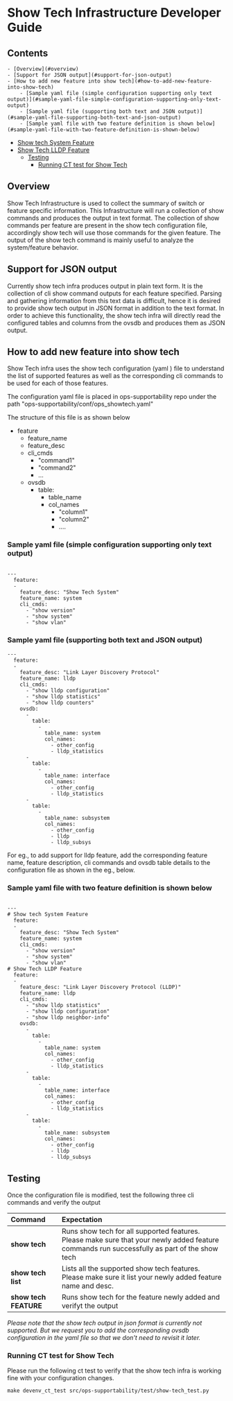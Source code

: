 # Show Tech Infrastructure Developer Guide

## Contents


	- [Overview](#overview)
	- [Support for JSON output](#support-for-json-output)
	- [How to add new feature into show tech](#how-to-add-new-feature-into-show-tech)
		- [Sample yaml file (simple configuration supporting only text output)](#sample-yaml-file-simple-configuration-supporting-only-text-output)
		- [Sample yaml file (supporting both text and JSON output)](#sample-yaml-file-supporting-both-text-and-json-output)
		- [Sample yaml file with two feature definition is shown below](#sample-yaml-file-with-two-feature-definition-is-shown-below)
- [Show tech System Feature](#show-tech-system-feature)
- [Show Tech LLDP Feature](#show-tech-lldp-feature)
	- [Testing](#testing)
		- [Running CT test for Show Tech](#running-ct-test-for-show-tech)

## Overview
Show Tech Infrastructure is used to collect the summary of switch or feature specific information.  This Infrastructure will run a collection of show commands and produces the output in text format.  The collection of show commands per feature are present in the show tech configuration file, accordingly show tech will use those commands for the given feature.  The output of the show tech command is mainly useful to analyze the system/feature behavior.

## Support for JSON output
Currently show tech infra produces output in plain text form.  It is the collection of cli show command outputs for each feature specified.   Parsing and gathering information from this text data is difficult, hence it is desired to provide show tech output in JSON format in addition to the text format.  In order to achieve this functionality, the show tech infra will directly read the configured tables and columns from the ovsdb and produces them as JSON output.

## How to add new feature into show tech
Show Tech infra uses the show tech configuration (yaml ) file to understand the list of supported features as well as the corresponding cli commands to be used for each of those features.

The configuration yaml file is placed in ops-supportability repo under the path "ops-supportability/conf/ops_showtech.yaml"

The structure of this file is as shown below


- feature
  * feature_name
  * feature_desc
  * cli_cmds
	   * "command1"
	   * "command2"
	   * ...
  * ovsdb
	  * table:
		  * table_name
		  * col_names
			  * "column1"
			  * "column2"
			  * ....


### Sample yaml file (simple configuration supporting only text output)

```ditaa

---
  feature:
  -
    feature_desc: "Show Tech System"
    feature_name: system
    cli_cmds:
      - "show version"
      - "show system"
      - "show vlan"
```

### Sample yaml file (supporting both text and JSON output)
```ditaa
---
  feature:
  -
    feature_desc: "Link Layer Discovery Protocol"
    feature_name: lldp
    cli_cmds:
      - "show lldp configuration"
      - "show lldp statistics"
      - "show lldp counters"
    ovsdb:
      -
        table:
          -
            table_name: system
            col_names:
              - other_config
              - lldp_statistics
      -
        table:
          -
            table_name: interface
            col_names:
              - other_config
              - lldp_statistics
      -
        table:
          -
            table_name: subsystem
            col_names:
              - other_config
              - lldp
              - lldp_subsys
```

For eg., to add support for lldp feature, add the corresponding feature name, feature description, cli commands and ovsdb table details to the configuration file as shown in the eg., below.


### Sample yaml file with two feature definition is shown below

```ditaa

---
# Show tech System Feature
  feature:
  -
    feature_desc: "Show Tech System"
    feature_name: system
    cli_cmds:
      - "show version"
      - "show system"
      - "show vlan"
# Show Tech LLDP Feature
  feature:
  -
    feature_desc: "Link Layer Discovery Protocol (LLDP)"
    feature_name: lldp
    cli_cmds:
      - "show lldp statistics"
      - "show lldp configuration"
      - "show lldp neighbor-info"
    ovsdb:
      -
        table:
          -
            table_name: system
            col_names:
              - other_config
              - lldp_statistics
      -
        table:
          -
            table_name: interface
            col_names:
              - other_config
              - lldp_statistics
      -
        table:
          -
            table_name: subsystem
            col_names:
              - other_config
              - lldp
              - lldp_subsys

```


## Testing
Once the configuration file is modified, test the following three cli commands and verify the output

| Command | Expectation|
|:--------|:----------|
| **show tech** | Runs show tech for all supported features.  Please make sure that your newly added feature commands run successfully as part of the show tech |
| **show tech list**| Lists all the supported show tech features.  Please make sure it list your newly added feature name and desc. |
| **show tech FEATURE**| Runs show tech for the feature newly added and verifyt the output |


*Please note that the show tech output in json format is currently not supported.   But we request you to add the corresponding ovsdb configuration in the yaml file so that we don't need to revisit it later.*


### Running CT test for Show Tech
Please run the following ct test to verify that the show tech infra is working fine with your configuration changes.

`make devenv_ct_test src/ops-supportability/test/show-tech_test.py`
